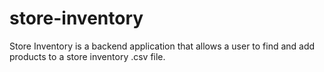 # store-inventory

Store Inventory is a backend application that allows a user to find and add products to a store inventory .csv file.
